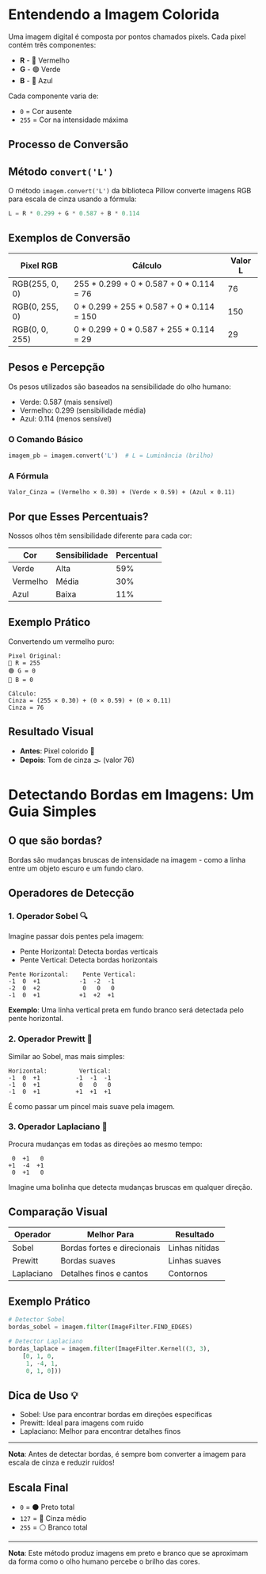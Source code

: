 # Entendendo a Imagem Colorida

Uma imagem digital é composta por pontos chamados pixels. Cada pixel contém três componentes:

* **R** - 🔴 Vermelho
* **G** - 🟢 Verde
* **B** - 🔵 Azul

Cada componente varia de:
* `0` = Cor ausente
* `255` = Cor na intensidade máxima

## Processo de Conversão

## Método `convert('L')`

O método `imagem.convert('L')` da biblioteca Pillow converte imagens RGB para escala de cinza usando a fórmula:

```python
L = R * 0.299 + G * 0.587 + B * 0.114
```

## Exemplos de Conversão

| Pixel RGB        | Cálculo                                      | Valor L |
|-----------------|---------------------------------------------|---------|
| RGB(255, 0, 0)  | 255 * 0.299 + 0 * 0.587 + 0 * 0.114 = 76  | 76      |
| RGB(0, 255, 0)  | 0 * 0.299 + 255 * 0.587 + 0 * 0.114 = 150 | 150     |
| RGB(0, 0, 255)  | 0 * 0.299 + 0 * 0.587 + 255 * 0.114 = 29  | 29      |

## Pesos e Percepção

Os pesos utilizados são baseados na sensibilidade do olho humano:
- Verde: 0.587 (mais sensível)
- Vermelho: 0.299 (sensibilidade média)
- Azul: 0.114 (menos sensível)

### O Comando Básico
```python
imagem_pb = imagem.convert('L')  # L = Luminância (brilho)
```

### A Fórmula
```
Valor_Cinza = (Vermelho × 0.30) + (Verde × 0.59) + (Azul × 0.11)
```

## Por que Esses Percentuais?

Nossos olhos têm sensibilidade diferente para cada cor:

| Cor       | Sensibilidade | Percentual |
|-----------|---------------|------------|
| Verde     | Alta          | 59%        |
| Vermelho  | Média         | 30%        |
| Azul      | Baixa         | 11%        |

## Exemplo Prático

Convertendo um vermelho puro:
```
Pixel Original:
🔴 R = 255
🟢 G = 0
🔵 B = 0

Cálculo:
Cinza = (255 × 0.30) + (0 × 0.59) + (0 × 0.11)
Cinza = 76
```

## Resultado Visual
* **Antes**: Pixel colorido 🔴
* **Depois**: Tom de cinza 🌫️ (valor 76)

# Detectando Bordas em Imagens: Um Guia Simples

## O que são bordas?
Bordas são mudanças bruscas de intensidade na imagem - como a linha entre um objeto escuro e um fundo claro.

## Operadores de Detecção

### 1. Operador Sobel 🔍
Imagine passar dois pentes pela imagem:
- Pente Horizontal: Detecta bordas verticais
- Pente Vertical: Detecta bordas horizontais

```
Pente Horizontal:    Pente Vertical:
-1  0  +1           -1  -2  -1
-2  0  +2            0   0   0
-1  0  +1           +1  +2  +1
```

**Exemplo**: Uma linha vertical preta em fundo branco será detectada pelo pente horizontal.

### 2. Operador Prewitt 🎨
Similar ao Sobel, mas mais simples:
```
Horizontal:         Vertical:
-1  0  +1          -1  -1  -1
-1  0  +1           0   0   0
-1  0  +1          +1  +1  +1
```

É como passar um pincel mais suave pela imagem.

### 3. Operador Laplaciano 🎯
Procura mudanças em todas as direções ao mesmo tempo:
```
 0  +1   0
+1  -4  +1
 0  +1   0
```

Imagine uma bolinha que detecta mudanças bruscas em qualquer direção.

## Comparação Visual

| Operador    | Melhor Para                    | Resultado      |
|------------|--------------------------------|----------------|
| Sobel      | Bordas fortes e direcionais    | Linhas nítidas |
| Prewitt    | Bordas suaves                  | Linhas suaves  |
| Laplaciano | Detalhes finos e cantos        | Contornos      |

## Exemplo Prático
```python
# Detector Sobel
bordas_sobel = imagem.filter(ImageFilter.FIND_EDGES)

# Detector Laplaciano
bordas_laplace = imagem.filter(ImageFilter.Kernel((3, 3),
    [0, 1, 0, 
     1, -4, 1, 
     0, 1, 0]))
```

## Dica de Uso 💡
- Sobel: Use para encontrar bordas em direções específicas
- Prewitt: Ideal para imagens com ruído
- Laplaciano: Melhor para encontrar detalhes finos

---
**Nota**: Antes de detectar bordas, é sempre bom converter a imagem para escala de cinza e reduzir ruídos!

## Escala Final
* `0` = ⚫ Preto total
* `127` = 🔘 Cinza médio
* `255` = ⚪ Branco total

---
**Nota**: Este método produz imagens em preto e branco que se aproximam da forma como o olho humano percebe o brilho das cores.
